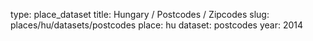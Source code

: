 type: place_dataset
title: Hungary / Postcodes / Zipcodes
slug: places/hu/datasets/postcodes
place: hu
dataset: postcodes
year: 2014

